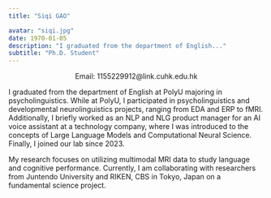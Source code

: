 ```yaml
---
title: "Siqi GAO"

avatar: "siqi.jpg"
date: 1970-01-05
description: "I graduated from the department of English..."
subtitle: "Ph.D. Student"
---
```

<p align="center">
    Email: 1155229912@link.cuhk.edu.hk 
</p>
I graduated from the department of English at PolyU majoring in psycholinguistics. While at PolyU, I participated in psycholinguistics and developmental neurolinguistics projects, ranging from EDA and ERP to fMRI. Additionally, I briefly worked as an NLP and NLG product manager for an AI voice assistant at a technology company, where I was introduced to the concepts of Large Language Models and Computational Neural Science. Finally, I joined our lab since 2023.

My research focuses on utilizing multimodal MRI data to study language and cognitive performance. Currently, I am collaborating with researchers from Juntendo University and RIKEN, CBS in Tokyo, Japan on a fundamental science project.
